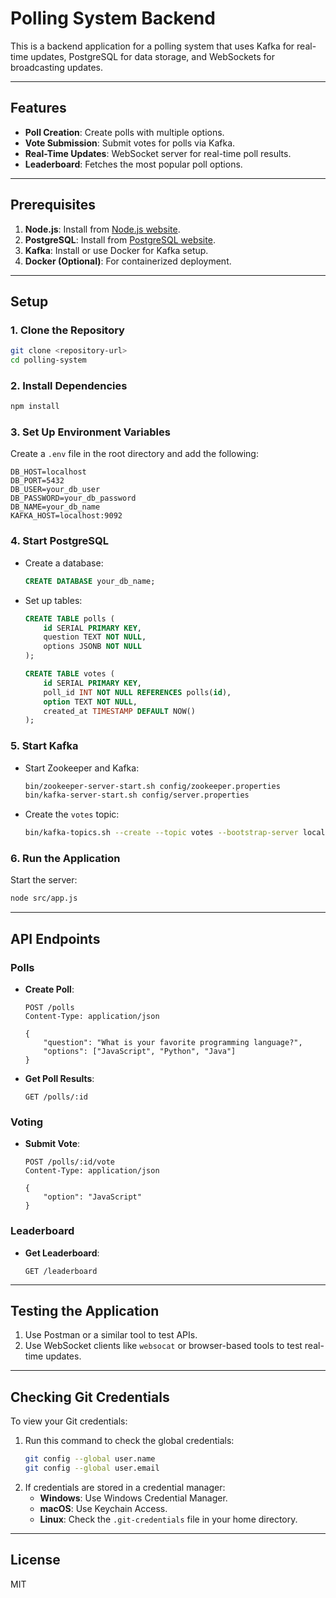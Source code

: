 # Polling System Backend

This is a backend application for a polling system that uses Kafka for real-time updates, PostgreSQL for data storage, and WebSockets for broadcasting updates.

---

## Features
- **Poll Creation**: Create polls with multiple options.
- **Vote Submission**: Submit votes for polls via Kafka.
- **Real-Time Updates**: WebSocket server for real-time poll results.
- **Leaderboard**: Fetches the most popular poll options.

---

## Prerequisites
1. **Node.js**: Install from [Node.js website](https://nodejs.org).
2. **PostgreSQL**: Install from [PostgreSQL website](https://www.postgresql.org/download/).
3. **Kafka**: Install or use Docker for Kafka setup.
4. **Docker (Optional)**: For containerized deployment.

---

## Setup

### 1. Clone the Repository
```bash
git clone <repository-url>
cd polling-system
```

### 2. Install Dependencies
```bash
npm install
```

### 3. Set Up Environment Variables
Create a `.env` file in the root directory and add the following:
```plaintext
DB_HOST=localhost
DB_PORT=5432
DB_USER=your_db_user
DB_PASSWORD=your_db_password
DB_NAME=your_db_name
KAFKA_HOST=localhost:9092
```

### 4. Start PostgreSQL
- Create a database:
  ```sql
  CREATE DATABASE your_db_name;
  ```
- Set up tables:
  ```sql
  CREATE TABLE polls (
      id SERIAL PRIMARY KEY,
      question TEXT NOT NULL,
      options JSONB NOT NULL
  );

  CREATE TABLE votes (
      id SERIAL PRIMARY KEY,
      poll_id INT NOT NULL REFERENCES polls(id),
      option TEXT NOT NULL,
      created_at TIMESTAMP DEFAULT NOW()
  );
  ```

### 5. Start Kafka
- Start Zookeeper and Kafka:
  ```bash
  bin/zookeeper-server-start.sh config/zookeeper.properties
  bin/kafka-server-start.sh config/server.properties
  ```
- Create the `votes` topic:
  ```bash
  bin/kafka-topics.sh --create --topic votes --bootstrap-server localhost:9092 --partitions 1 --replication-factor 1
  ```

### 6. Run the Application
Start the server:
```bash
node src/app.js
```

---

## API Endpoints

### Polls
- **Create Poll**:
  ```http
  POST /polls
  Content-Type: application/json

  {
      "question": "What is your favorite programming language?",
      "options": ["JavaScript", "Python", "Java"]
  }
  ```

- **Get Poll Results**:
  ```http
  GET /polls/:id
  ```

### Voting
- **Submit Vote**:
  ```http
  POST /polls/:id/vote
  Content-Type: application/json

  {
      "option": "JavaScript"
  }
  ```

### Leaderboard
- **Get Leaderboard**:
  ```http
  GET /leaderboard
  ```

---

## Testing the Application
1. Use Postman or a similar tool to test APIs.
2. Use WebSocket clients like `websocat` or browser-based tools to test real-time updates.

---

## Checking Git Credentials
To view your Git credentials:

1. Run this command to check the global credentials:
   ```bash
   git config --global user.name
   git config --global user.email
   ```
2. If credentials are stored in a credential manager:
   - **Windows**: Use Windows Credential Manager.
   - **macOS**: Use Keychain Access.
   - **Linux**: Check the `.git-credentials` file in your home directory.

---

## License
MIT
